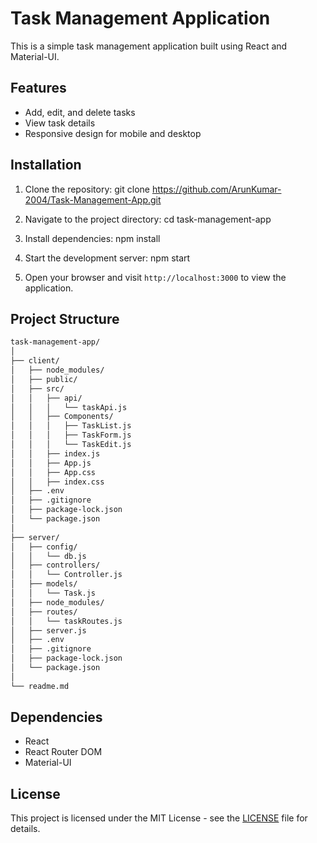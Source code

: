 # Task Management Application

This is a simple task management application built using React and Material-UI.

## Features

- Add, edit, and delete tasks
- View task details
- Responsive design for mobile and desktop

## Installation

1. Clone the repository:
   git clone https://github.com/ArunKumar-2004/Task-Management-App.git

2. Navigate to the project directory:
   cd task-management-app

3. Install dependencies:
   npm install

4. Start the development server:
   npm start

5. Open your browser and visit `http://localhost:3000` to view the application.

## Project Structure
```bash
task-management-app/
│
├── client/
│   ├── node_modules/
│   ├── public/
│   ├── src/
│   │   ├── api/
│   │   │   └── taskApi.js
│   │   ├── Components/
│   │   │   ├── TaskList.js
│   │   │   ├── TaskForm.js
│   │   │   └── TaskEdit.js
│   │   ├── index.js
│   │   ├── App.js
│   │   ├── App.css
│   │   ├── index.css
│   ├── .env
│   ├── .gitignore
│   ├── package-lock.json
│   └── package.json
│
├── server/
│   ├── config/
│   │   └── db.js
│   ├── controllers/
│   │   └── Controller.js
│   ├── models/
│   │   └── Task.js
│   ├── node_modules/
│   ├── routes/
│   │   └── taskRoutes.js
│   ├── server.js
│   ├── .env
│   ├── .gitignore
│   ├── package-lock.json
│   └── package.json
│
└── readme.md

```



## Dependencies

- React
- React Router DOM
- Material-UI

## License

This project is licensed under the MIT License - see the [LICENSE](LICENSE) file for details.

